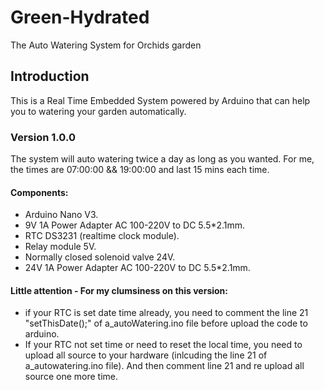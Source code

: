 # Green-Hydrated
The Auto Watering System for Orchids garden
## Introduction
This is a Real Time Embedded System powered by Arduino that can help you to watering your garden automatically.
### Version 1.0.0
The system will auto watering twice a day as long as you wanted.
For me, the times are 07:00:00 && 19:00:00 and last 15 mins each time.
#### Components:
- Arduino Nano V3.
- 9V 1A Power Adapter AC 100-220V to DC 5.5*2.1mm.
- RTC DS3231 (realtime clock module).
- Relay module 5V.
- Normally closed solenoid valve 24V.
- 24V 1A Power Adapter AC 100-220V to DC 5.5*2.1mm.
#### Little attention - For my clumsiness on this version:
- if your RTC is set date time already, you need to comment the line 21 "setThisDate();" of a_autoWatering.ino file before upload the code to arduino.
- If your RTC not set time or need to reset the local time, you need to upload all source to your hardware (inlcuding the line 21 of a_autowatering.ino file). And then comment line 21 and re upload all source one more time.
